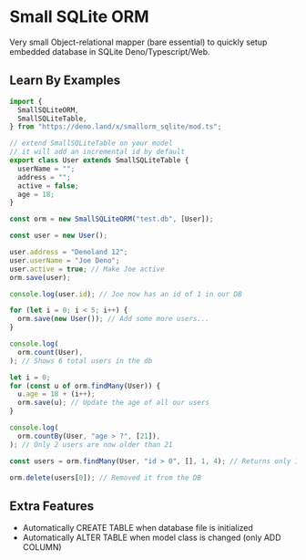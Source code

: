 # Small SQLite ORM

Very small Object-relational mapper (bare essential) to quickly setup embedded database in SQLite Deno/Typescript/Web.

## Learn By Examples

```typescript
import {
  SmallSQLiteORM,
  SmallSQLiteTable,
} from "https://deno.land/x/smallorm_sqlite/mod.ts";

// extend SmallSQLiteTable on your model
// it will add an incremental id by default
export class User extends SmallSQLiteTable {
  userName = "";
  address = "";
  active = false;
  age = 18;
}

const orm = new SmallSQLiteORM("test.db", [User]);

const user = new User();

user.address = "Denoland 12";
user.userName = "Joe Deno";
user.active = true; // Make Joe active
orm.save(user);

console.log(user.id); // Joe now has an id of 1 in our DB

for (let i = 0; i < 5; i++) {
  orm.save(new User()); // Add some more users...
}

console.log(
  orm.count(User),
); // Shows 6 total users in the db

let i = 0;
for (const u of orm.findMany(User)) {
  u.age = 18 + (i++);
  orm.save(u); // Update the age of all our users
}

console.log(
  orm.countBy(User, "age > ?", [21]),
); // Only 2 users are now older than 21

const users = orm.findMany(User, "id > 0", [], 1, 4); // Returns only 1 result on offset 4

orm.delete(users[0]); // Removed it from the DB
```

## Extra Features
 - Automatically CREATE TABLE when database file is initialized
 - Automatically ALTER TABLE when model class is changed (only ADD COLUMN)